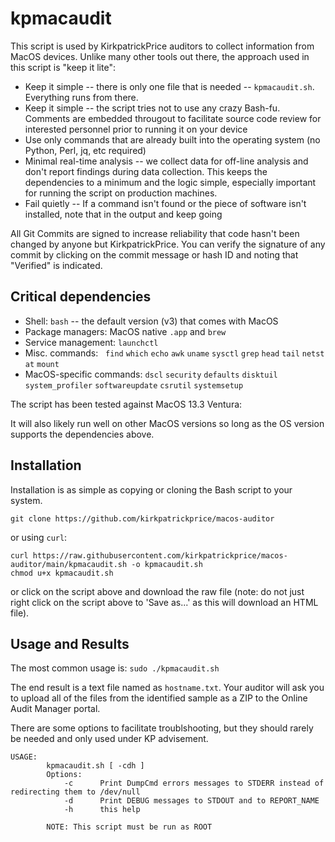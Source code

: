 # kpmacaudit

This script is used by KirkpatrickPrice auditors to collect information from MacOS devices.  Unlike many other tools out there, the approach used in this script is "keep it lite":
* Keep it simple -- there is only one file that is needed -- `kpmacaudit.sh`.  Everything runs from there.
* Keep it simple -- the script tries not to use any crazy Bash-fu.  Comments are embedded througout to facilitate source code review for interested personnel prior to running it on your device
* Use only commands that are already built into the operating system (no Python, Perl, jq, etc required)
* Minimal real-time analysis -- we collect data for off-line analysis and don't report findings during data collection.  This keeps the dependencies to a minimum and the logic simple, especially important for running the script on production machines.
* Fail quietly -- If a command isn't found or the piece of software isn't installed, note that in the output and keep going

All Git Commits are signed to increase reliability that code hasn't been changed by anyone but KirkpatrickPrice.  You can verify the signature of any commit by clicking on the commit message or hash ID and noting that "Verified" is indicated.

## Critical dependencies ##
* Shell: `bash` -- the default version (v3) that comes with MacOS
* Package managers: MacOS native `.app` and `brew`
* Service management: `launchctl`
* Misc. commands:   `find` `which` `echo` `awk` `uname` `sysctl` `grep` `head` `tail` `netstat` `mount`
* MacOS-specific commands: `dscl` `security` `defaults` `disktuil` `system_profiler` `softwareupdate` `csrutil` `systemsetup`

The script has been tested against MacOS 13.3 Ventura:

It will also likely run well on other MacOS versions so long as the OS version supports the dependencies above.

## Installation
Installation is as simple as copying or cloning the Bash script to your system.

`git clone https://github.com/kirkpatrickprice/macos-auditor`

or using `curl`:

```
curl https://raw.githubusercontent.com/kirkpatrickprice/macos-auditor/main/kpmacaudit.sh -o kpmacaudit.sh
chmod u+x kpmacaudit.sh
```

or click on the script above and download the raw file (note: do not just right click on the script above to 'Save as...' as this will download an HTML file).

## Usage and Results
The most common usage is:
`sudo ./kpmacaudit.sh`

The end result is a text file named as `hostname.txt`.  Your auditor will ask you to upload all of the files from the identified sample as a ZIP to the Online Audit Manager portal.

There are some options to facilitate troublshooting, but they should rarely be needed and only used under KP advisement.
```
USAGE:
        kpmacaudit.sh [ -cdh ]
        Options:
            -c      Print DumpCmd errors messages to STDERR instead of redirecting them to /dev/null
            -d      Print DEBUG messages to STDOUT and to REPORT_NAME
            -h      this help

        NOTE: This script must be run as ROOT
```
